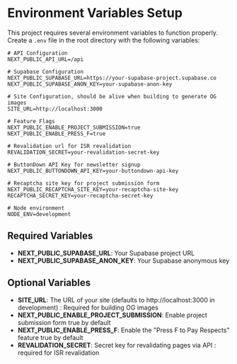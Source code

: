 # Environment Variables Setup

This project requires several environment variables to function properly. Create a `.env` file in the root directory with the following variables:

```
# API Configuration
NEXT_PUBLIC_API_URL=/api

# Supabase Configuration
NEXT_PUBLIC_SUPABASE_URL=https://your-supabase-project.supabase.co
NEXT_PUBLIC_SUPABASE_ANON_KEY=your-supabase-anon-key

# Site Configuration, should be alive when building to generate OG images
SITE_URL=http://localhost:3000

# Feature Flags
NEXT_PUBLIC_ENABLE_PROJECT_SUBMISSION=true
NEXT_PUBLIC_ENABLE_PRESS_F=true

# Revalidation url for ISR revalidation
REVALIDATION_SECRET=your-revalidation-secret-key

# ButtonDown API Key for newsletter signup
NEXT_PUBLIC_BUTTONDOWN_API_KEY=your-buttondown-api-key

# Recaptcha site key for project submission form
NEXT_PUBLIC_RECAPTCHA_SITE_KEY=your-recaptcha-site-key
RECAPTCHA_SECRET_KEY=your-recaptcha-secret-key

# Node environment
NODE_ENV=development

```

## Required Variables

- **NEXT_PUBLIC_SUPABASE_URL**: Your Supabase project URL
- **NEXT_PUBLIC_SUPABASE_ANON_KEY**: Your Supabase anonymous key

## Optional Variables

- **SITE_URL**: The URL of your site (defaults to http://localhost:3000 in development) : Required for building OG images
- **NEXT_PUBLIC_ENABLE_PROJECT_SUBMISSION**: Enable project submission form true by default
- **NEXT_PUBLIC_ENABLE_PRESS_F**: Enable the "Press F to Pay Respects" feature true by default
- **REVALIDATION_SECRET**: Secret key for revalidating pages via API : required for ISR revalidation

